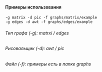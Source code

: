 #### Примеры использования
    -g matrix -d pic -f graphs/matrix/example
    -g edges -d awt -f graphs/edges/example

###### Тип графа (-g): matrxi / edges
###### Рисовальщик (-d): awt / pic
###### Файл (-f): примеры есть в папке graphs
